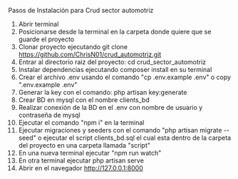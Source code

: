 Pasos de Instalación para Crud sector automotriz

1. Abrir terminal
2. Posicionarse desde la terminal en la carpeta donde quiere que se guarde el proyecto
3. Clonar proyecto ejecutando git clone https://github.com/ChrisN01/crud_automotriz.git
4. Entrar al directorio raiz del proyecto: cd crud_sector_automotriz
5. Instalar dependencias ejecutando composer install en su terminal
6. Crear el archivo .env usando el comando "cp .env.example .env" o copy ".env.example .env"
7. Generar la key con el comando: php artisan key:generate
8. Crear BD en mysql con el nombre clients_bd
9. Realizar conexión de la BD en el .env con nombre de usuario y contraseña de mysql
10. Ejecutar el comando "npm i" en la terminal
11. Ejecutar migraciones y seeders con el comando "php artisan migrate --seed" o ejecutar el script clients_bd.sql el cual esta dentro de la carpeta del proyecto en una carpeta llamada "script"
12. En una nueva terminal ejecutar "npm run watch"
13. En otra terminal ejecutar php artisan serve
14. Abrir en el navegador http://127.0.0.1:8000
